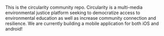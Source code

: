 This is the circularity community repo. 
Circularity is a multi-media environmental justice platform seeking to democratize access to environmental education as well as increase community connection and resilience. 
We are currently building a mobile application for both iOS and android!

<!---
circularity-community/circularity-community is a ✨ special ✨ repository because its `README.md` (this file) appears on your GitHub profile.
You can click the Preview link to take a look at your changes. ok Github shut up
--->

